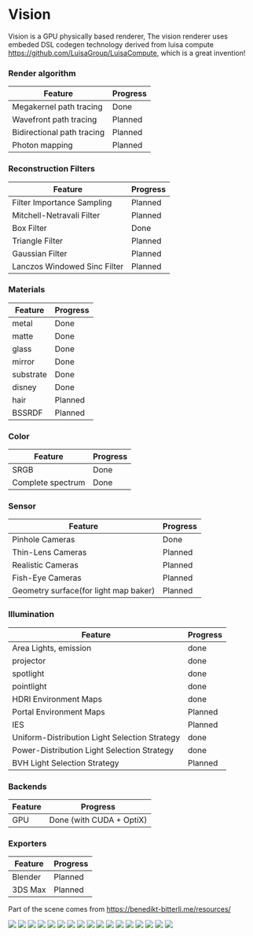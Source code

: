 # Vision
Vision is a GPU physically based renderer,
The vision renderer uses embeded DSL codegen technology derived from luisa compute https://github.com/LuisaGroup/LuisaCompute, which is a great invention! 

### Render algorithm
| Feature                                                 | Progress  |
|---------------------------------------------------------|-----------|
| Megakernel path tracing                                 | Done      |
| Wavefront path tracing                                  | Planned   |
| Bidirectional path tracing                              | Planned   |
| Photon mapping                                          | Planned   |

### Reconstruction Filters
| Feature                      | Progress    |
|------------------------------|-------------|
| Filter Importance Sampling   | Planned     |
| Mitchell-Netravali Filter    | Planned     |
| Box Filter                   | Done        |
| Triangle Filter              | Planned     |
| Gaussian Filter              | Planned     |
| Lanczos Windowed Sinc Filter | Planned     |

### Materials
| Feature                      | Progress    |
|------------------------------|-------------|
| metal                        | Done        |
| matte                        | Done        |
| glass                        | Done        |
| mirror                       | Done        |
| substrate                    | Done        |
| disney                       | Done        |
| hair                         | Planned     |
| BSSRDF                       | Planned     |

### Color
| Feature                      | Progress    |
|------------------------------|-------------|
| SRGB                         | Done        |
| Complete spectrum            | Done        |

### Sensor
| Feature                                   | Progress    |
|-------------------------------------------|-------------|
| Pinhole Cameras                           | Done        |
| Thin-Lens Cameras                         | Planned     |
| Realistic Cameras                         | Planned     |
| Fish-Eye Cameras                          | Planned     |
| Geometry surface(for light map baker)     | Planned     |

### Illumination
| Feature                                       | Progress    |
|-----------------------------------------------|-------------|
| Area Lights, emission                         |  done       |
| projector                                     |  done       |
| spotlight                                     |  done       |
| pointlight                                    |  done       |
| HDRI Environment Maps                         |  done       |
| Portal Environment Maps                       |  Planned    |
| IES                                           |  Planned    |
| Uniform-Distribution Light Selection Strategy |  done       |
| Power-Distribution Light Selection Strategy   |  done       |
| BVH Light Selection Strategy                  |  Planned    |

### Backends
| Feature             | Progress                                            |
|---------------------|-----------------------------------------------------|
| GPU                 | Done (with CUDA + OptiX)                            |

### Exporters
| Feature             | Progress                                            |
|---------------------|-----------------------------------------------------|
| Blender             | Planned                                             |
| 3DS Max             | Planned                                             |

Part of the scene comes from https://benedikt-bitterli.me/resources/

![](gallery/dispersion.png)
![](gallery/dispersion-hero.png)
![](gallery/prism.png)
![](gallery/staircase.png)
![](gallery/bathroom.png)
![](gallery/classroom-1024spp.png)
![](gallery/classroom-fog-1024spp.png)
![](gallery/output.png)
![](gallery/glass-of-water-1024spp.png)
![](gallery/spaceship-1024spp.png)
![](gallery/kitchen0.png)
![](gallery/cornell-box-fog.png)
![](gallery/projector.png)
![](gallery/tv.png)
![](gallery/cornell-box-fog-projector.png)
![](gallery/cbox-sss.png)
![](gallery/cbox-dragon.png)
